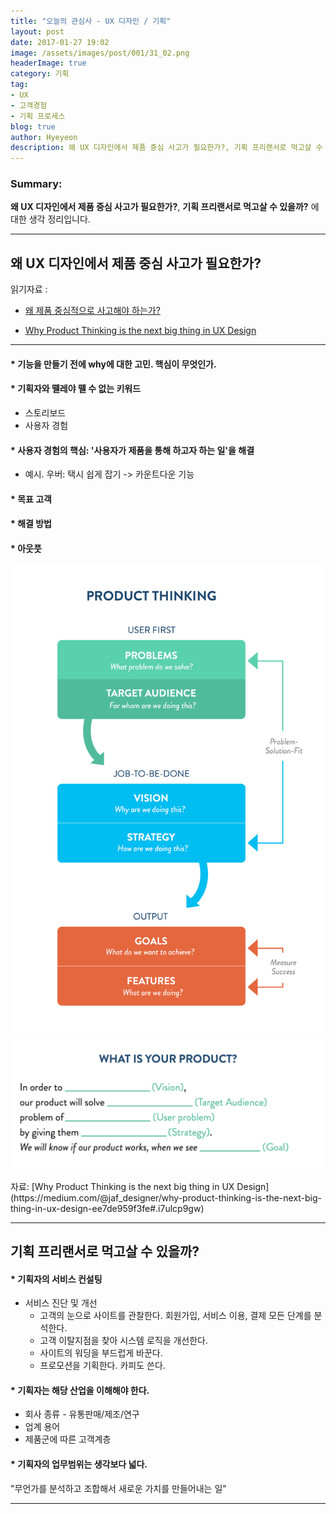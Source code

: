```yaml
---
title: "오늘의 관심사 - UX 디자인 / 기획"
layout: post
date: 2017-01-27 19:02
image: /assets/images/post/001/31_02.png
headerImage: true
category: 기획
tag:
- UX
- 고객경험
- 기획 프로세스
blog: true
author: Hyeyeon
description: 왜 UX 디자인에서 제품 중심 사고가 필요한가?, 기획 프리랜서로 먹고살 수 있을까?
---
```


### Summary:

**왜 UX 디자인에서 제품 중심 사고가 필요한가?**, **기획 프리랜서로 먹고살 수 있을까?** 에 대한 생각 정리입니다.

---


## 왜 UX 디자인에서 제품 중심 사고가 필요한가?

읽기자료 :
- [왜 제품 중심적으로 사고해야 하는가?](http://ppss.kr/archives/87830)

- [Why Product Thinking is the next big thing in UX Design](https://medium.com/@jaf_designer/why-product-thinking-is-the-next-big-thing-in-ux-design-ee7de959f3fe#.i7ulcp9gw)

---

#### * 기능을 만들기 전에 why에 대한 고민. 핵심이 무엇인가.

#### * 기획자와 뗄레야 뗄 수 없는 키워드

  * 스토리보드
  * 사용자 경험

#### * 사용자 경험의 핵심: '사용자가 제품을 통해 하고자 하는 일'을 해결
  * 예시. 우버: 택시 쉽게 잡기 -> 카운트다운 기능

#### * 목표 고객
#### * 해결 방법
#### * 아웃풋

![pic1](/assets/images/post/001/31_01.png)
![pic2](/assets/images/post/001/31_02.png)
<figcaption class="caption">자료: [Why Product Thinking is the next big thing in UX Design](https://medium.com/@jaf_designer/why-product-thinking-is-the-next-big-thing-in-ux-design-ee7de959f3fe#.i7ulcp9gw)</figcaption>

---

## 기획 프리랜서로 먹고살 수 있을까?

#### * 기획자의 서비스 컨설팅

  * 서비스 진단 및 개선
    * 고객의 눈으로 사이트를 관찰한다. 회원가입, 서비스 이용, 결제 모든 단계를 분석한다.
    * 고객 이탈지점을 찾아 시스템 로직을 개선한다.
    * 사이트의 워딩을 부드럽게 바꾼다.
    * 프로모션을 기획한다. 카피도 쓴다.

#### * 기획자는 해당 산업을 이해해야 한다.

  * 회사 종류 - 유통판매/제조/연구
  * 업계 용어
  * 제품군에 따른 고객계층

#### * 기획자의 업무범위는 생각보다 넓다.

"무언가를 분석하고 조합해서 새로운 가치를 만들어내는 일"

---
